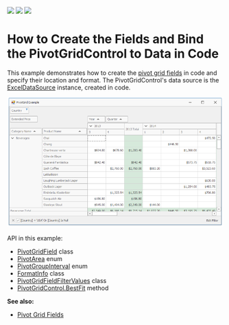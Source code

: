 <!-- default badges list -->
![](https://img.shields.io/endpoint?url=https://codecentral.devexpress.com/api/v1/VersionRange/172492655/18.2.3%2B)
[![](https://img.shields.io/badge/Open_in_DevExpress_Support_Center-FF7200?style=flat-square&logo=DevExpress&logoColor=white)](https://supportcenter.devexpress.com/ticket/details/T830458)
[![](https://img.shields.io/badge/📖_How_to_use_DevExpress_Examples-e9f6fc?style=flat-square)](https://docs.devexpress.com/GeneralInformation/403183)
<!-- default badges end -->
# How to Create the Fields and Bind the PivotGridControl to Data in Code

This example demonstrates how to create the [pivot grid fields](https://docs.devexpress.com/WindowsForms/1918) in code and specify their location and format. The PivotGridControl's data source is the [ExcelDataSource](https://docs.devexpress.com/CoreLibraries/DevExpress.DataAccess.Excel.ExcelDataSource) instance, created in code.

![screenshot](./images/screenshot.png)

API in this example:

* [PivotGridField](https://docs.devexpress.com/WindowsForms/DevExpress.XtraPivotGrid.PivotGridField) class
* [PivotArea](https://docs.devexpress.com/CoreLibraries/DevExpress.XtraPivotGrid.PivotArea) enum
* [PivotGroupInterval](https://docs.devexpress.com/CoreLibraries/DevExpress.XtraPivotGrid.PivotGroupInterval) enum
* [FormatInfo](https://docs.devexpress.com/CoreLibraries/DevExpress.Utils.FormatInfo) class
* [PivotGridFieldFilterValues](https://docs.devexpress.com/CoreLibraries/DevExpress.XtraPivotGrid.PivotGridFieldFilterValues) class
* [PivotGridControl.BestFit](https://docs.devexpress.com/WindowsForms/DevExpress.XtraPivotGrid.PivotGridControl.BestFit) method

**See also:**

* [Pivot Grid Fields](https://docs.devexpress.com/WindowsForms/1918)
